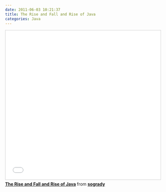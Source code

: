 ```yaml
---
date: 2011-06-03 10:21:37
title: The Rise and Fall and Rise of Java
categories: Java
---
```


<iframe src="//www.slideshare.net/slideshow/embed_code/key/3ogANxLvhT33hu" width="595" height="485" frameborder="0" marginwidth="0" marginheight="0" scrolling="no" style="border:1px solid #CCC; border-width:1px; margin-bottom:5px; max-width: 100%;" allowfullscreen> </iframe> <div style="margin-bottom:5px"> <strong> <a href="//www.slideshare.net/sogrady/the-rise-and-fall-and-rise-of-java" title="The Rise and Fall and Rise of Java" target="_blank">The Rise and Fall and Rise of Java</a> </strong> from <strong><a href="https://www.slideshare.net/sogrady" target="_blank">sogrady</a></strong> </div>
